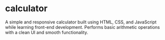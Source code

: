 # calculator
A simple and responsive calculator built using HTML, CSS, and JavaScript while learning front-end development. Performs basic arithmetic operations with a clean UI and smooth functionality.
